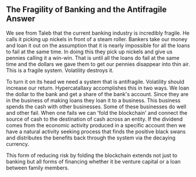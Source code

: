 
## The Fragility of Banking and the Antifragile Answer

We see from Taleb that the current banking industry is incredibly fragile. He calls it picking up nickels in front of a steam roller. Bankers take our money and loan it out on the assumption that it is nearly impossible for all the loans to fail at the same time. In doing this they pick up nickels and give us pennies calling it a win-win. That is until all the loans do fail at the same time and the dollars we gave them to get our pennies disappear into thin air. This is a fragile system. Volatility destroys it.

To turn it on its head we need a system that is antifragile. Volatility should increase our return. Hypercatallaxy accomplishes this in two ways. We loan the dollar to the bank and get a share of the bank's account. Since they are in the business of making loans they loan it to a business. This business spends the cash with other businesses. Some of these businesses do well and other fail. When one fails we can 'fold the blockchain' and connect the source of cash to the destination of cash across an entity. If the dividend comes from the economic activity produced in a specific account then we have a natural activity seeking process that finds the positive black swans and distributes the benefits back through the system via the decaying currency.

This form of reducing risk by folding the blockchain extends not just to banking but all forms of financing whether it be venture capital or a loan between family members.
